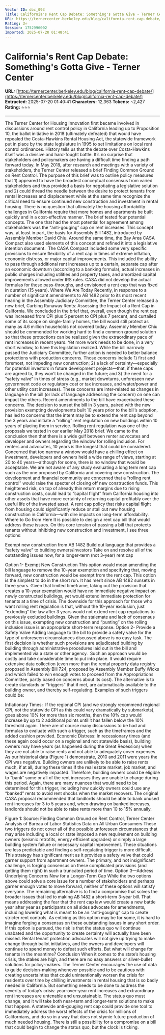 ```yaml
---
Vector ID: doc_093
Title: California's Rent Cap Debate: Something's Gotta Give - Terner Center
URL: https://ternercenter.berkeley.edu/blog/california-rent-cap-debate/
Rating: 3⭐
Session: 1752996002
Imported: 2025-07-20 01:48:41
---
```


# California's Rent Cap Debate: Something's Gotta Give - Terner Center

**URL:** [https://ternercenter.berkeley.edu/blog/california-rent-cap-debate/](https://ternercenter.berkeley.edu/blog/california-rent-cap-debate/)
**Extracted:** 2025-07-20 01:40:41
**Characters:** 12,363
**Tokens:** ~2,427
**Rating:** ⭐⭐⭐

---


The Terner Center for Housing Innovation first became involved in discussions around rent control policy in California leading up to Proposition 10, the ballot initiative in 2018 (ultimately defeated) that would have repealed the Costa-Hawkins Rental Housing Act, the statewide framework put in place by the state legislature in 1995 to set limitations on local rent control ordinances. History tells us that the debate over Costa-Hawkins itself was a divisive and hard-fought battle. It’s no surprise that stakeholders and policymakers are having a difficult time finding a path forward today.
In May 2018, after research and meetings with a variety of stakeholders, the Terner Center released a brief Finding Common Ground on Rent Control. The purpose of this brief was to outline policy measures that 1) appeared to have the broadest conceptual consensus from varied stakeholders and thus provided a basis for negotiating a legislative solution and 2) could thread the needle between the desire to protect tenants from rental increases and displacement while at the same time recognize the critical need to ensure continued new construction and investment in rental housing. There is no question that ultimately the housing affordability challenges in California require that more homes and apartments be built quickly and in a cost-effective manner.
The brief tested four potential concepts. The one that had the most potential for agreement among stakeholders was the “anti-gouging” cap on rent increases. This concept was, at least in part, the basis for Assembly Bill 1482, introduced by Assembly Member David Chiu. Around the same time, the Bay Area CASA Compact also used elements of this concept and refined it into a legislative intention document.  The CASA Compact included some very specific provisions to ensure flexibility of a rent cap in times of extreme inflation, economic distress, or major capital improvements. This included the ability to pass through additional rent increases up to a certain, separate cap after an economic downturn (according to a banking formula), actual increases in public charges including utilities and property taxes, and amortized capital improvements allowed under IRS rules. CASA did not develop the actual formulas for these pass-throughs, and envisioned a rent cap that was fixed in duration (15 years).
Where We Are Today
Recently, in response to a number of significant amendments to AB 1482 prior to its most recent hearing in the Assembly Judiciary Committee, the Terner Center released a new brief, Curbing Runaway Rents: Assessing the Impact of a Rent Cap in California. We concluded in the brief that, overall, even though the rent cap was increased from CPI plus 5 percent to CPI plus 7 percent, and curtailed some of its scope on single-family homes, the bill would still protect as many as 4.6 million households not covered today. Assembly Member Chiu should be commended for working hard to find a common ground solution so that these protections can be realized given the extraordinary pace of rent increases in recent years.
Yet more work needs to be done, in a very short window, to have this legislation realized. While the bill narrowly passed the Judiciary Committee, further action is needed to better balance protections with production concerns. Those concerns include 1) first and foremost, not impeding new construction; 2) a lack of certainty—especially for potential investors in future development projects—that, if these caps are agreed to, they won’t be changed in the future; and 3) the need for a “safety valve” in times of stress (e.g., market downturns, unforeseen new government code or regulatory cost or tax increases, and water/power and other utility cost increases). These concerns are inter-related as changes in language in the bill (or lack of language addressing the concern) on one can impact the others.
Recent amendments to the bill have exacerbated these concerns. The decision to sunset the bill in 3 years, paired with the new provision exempting developments built 10 years prior to the bill’s adoption, has led to concerns that the intent may be to extend the rent cap beyond the 3 years and initiate a “rolling” rent regulation on new buildings within 10 years of placing them in service. Rolling rent regulation was one of the proposals we tested in our earlier May 2018 brief. We came to the conclusion then that there is a wide gulf between renter advocates and developer and owners regarding the window for rolling inclusion. For renters and advocates, 10 years is the longest that could be considered. Concerned that too narrow a window would have a chilling effect on investment, developers and owners held a wide range of views, starting at 20 to 40 years—although for some, there is no window that would be acceptable.
We are not aware of any study evaluating a long term rent cap such as the one proposed by California and covering new construction. The development and financial community are concerned that a “rolling rent control” would raise the specter of closing off new construction funds. This heightened risk, on top of already thin return margins due to rising construction costs, could lead to “capital flight” from California housing into other assets that have more certainty of returning capital profitably over the useful life of the invested asset. A rent cap policy that risks capital flight from housing could significantly reduce or stall out new housing construction in California—with dire impacts on long-term affordability.
Where to Go from Here
It is possible to design a rent cap bill that would address these issues. On this core tension of passing a bill that protects tenants without inhibiting new construction and investment, I see three options:

Exempt new construction from AB 1482
Build out language that provides a “safety valve” to building owners/investors
Take on and resolve all of the outstanding issues now, for a longer-term (not 3-year) rent cap

Option 1- Exempt New Construction
This option would mean amending the bill language to remove the 10-year exemption and specifying that, moving forward, new construction would be exempt from the rent cap. This option is the simplest to do in the short run. It has merit since AB 1482 sunsets in three years. Given that limited timeframe, taking out the provision that creates a 10-year exemption would have no immediate negative impact on newly constructed buildings, yet would extend immediate protection for tenants at a time of crisis.
The downside for this approach for those who want rolling rent regulation is that, without the 10-year exclusion, just “extending” the law after 3 years would not extend rent cap regulations to previously excluded buildings.
Given the stalemate and lack of consensus on this issue, exempting new construction and “punting” on the rolling inclusion issue is an appropriate short-term response.
Option 2- Provide a Safety Valve
Adding language to the bill to provide a safety valve for the type of unforeseen circumstances discussed above is no easy task. The first decision is whether such provisions are adjudicated building by building through administrative procedures laid out in the bill and implemented via a state or other agency.  Such an approach would be costly and take considerable time to put into place. It would require extensive data collection (even more than the rental property data registry proposed in Assembly Bill 724, proposed by Assembly Member Buffy Wicks and which failed to win enough votes to proceed from the Appropriations Committee, partly based on concerns about its cost).
The alternative is to create standards or “triggers” that if met, are automatically available to the building owner, and thereby self-regulating. Examples of such triggers could be:

Inflationary Times:  If the regional CPI (and we strongly recommend regional CPI, not the statewide CPI as this could vary dramatically by submarkets), goes above 10% for more than six months, then the 10% cap would increase by up to 2 additional points until it has fallen below the 10% threshold again. There are of course many discussions to be had and formulas to evaluate with such a trigger, such as the timeframes and the added cushion provided.
Economic Distress: In recessionary times (and these again could occur on a regional and not statewide basis), building owners may have years (as happened during the Great Recession) when they are not able to raise rents and not able to adequately cover expenses. As our historical data (Figure 1) demonstrate, 2010 and 2011 were years the CPI was negative. Building owners are unlikely to be able to raise rents much, if at all, during these times if the real estate market, job market, and wages are negatively impacted. Therefore, building owners could be eligible to “bank” some or all of the rent increases they are unable to charge during this period. Again, there are many nuances that would need to be determined for this trigger, including how quickly owners could use any “banked” rents to avoid rent shocks when the market recovers. The original CASA proposal recommended that landlords should be able to bank unused rent increases for 3 to 5 years and, when drawing on banked increases, landlords should not be able to raise rents more than 10 to 15% annually.

Figure 1:
Source: Finding Common Ground on Rent Control, Terner Center Analysis of Bureau of Labor Statistics Data on All Urban Consumers
These two triggers do not cover all of the possible unforeseen circumstances that may arise including a local or state imposed a new requirement on building owners (seismic retrofits, energy efficient upgrades) or simply a large building system failure or necessary capital improvement. These situations are less predictable and finding a self-regulating trigger is more difficult.
This strategy has significant merit as it provides a safety valve that could garner support from apartment owners. The primary, and not insignificant challenge, is forging consensus on these complicated provisions (and getting them right) in such a truncated period of time.
Option 3—Address Underlying Concerns Now for a Longer-Term Cap
While the two options above could solve a core issue for a number of stakeholders and perhaps garner enough votes to move forward, neither of these options will satisfy everyone. The remaining alternative is to find a compromise that solves the broader issues that led to making AB 1482 a short-term 3-year bill. That means addressing the fear that the rent cap law would create a new battle year after year as participants on all sides advocate for amendments, including lowering what is meant to be an “anti-gouging” cap to create stricter rent controls.
As enticing as this option may be for some, it is hard to imagine forging a consensus on these outstanding issues in any short order. If this option is pursued, the risk is that the status quo will continue unabated and the opportunity to create certainty will actually have been missed. Rental tenant protection advocates will not give up trying to make change through ballot initiatives, and the owners and developers will continue to spend money to defeat such efforts. But what will change for tenants in the meantime?
Conclusion
When it comes to the state’s housing crisis, the stakes are high, and there are no easy answers or silver-bullet solutions for policy-makers. The Terner Center encourages the use of data to guide decision-making whenever possible and to be cautious with creating uncertainties that could unintentionally worsen the crisis for residents over time by chilling investments in rental housing that is so badly needed in California. But something needs to be done to address the severity of today’s crisis: year-over-year rent increases and extraordinary rent increases are untenable and unsustainable. The status quo must change, and it will take both near-term and longer-term solutions to make that happen. A statewide anti-gouging rent cap could provide one tool to immediately address the worst effects of the crisis for millions of Californians, and do so in a way that does not stymie future production of much needed housing. There is still a possibility for a compromise on a bill that could begin to change the status quo, but the clock is ticking.

